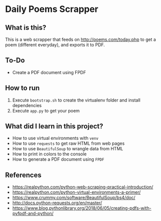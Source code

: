 # Daily Poems Scrapper

## What is this?

This is a web scrapper that feeds on <http://poems.com/today.php> to get a poem (different everyday), and exports it to PDF.

## To-Do

- Create a PDF document using FPDF

## How to run

1. Execute `bootstrap.sh` to create the virtualenv folder and install dependencies
2. Execute `app.py` to get your poem

## What did I learn in this project?

- How to use virtual environments with `venv`
- How to use `requests` to get raw HTML from web pages
- How to use `BeautifulSoup` to wrangle data from HTML
- How to print in colors to the console
- How to generate a PDF document using `FPDF`

## References

- <https://realpython.com/python-web-scraping-practical-introduction/>
- <https://realpython.com/python-virtual-environments-a-primer/>
- <https://www.crummy.com/software/BeautifulSoup/bs4/doc/>
- <http://docs.python-requests.org/en/master/>
- <https://www.blog.pythonlibrary.org/2018/06/05/creating-pdfs-with-pyfpdf-and-python/>
